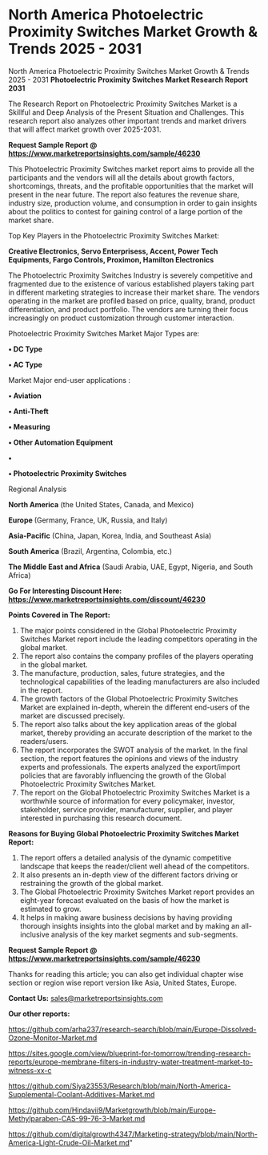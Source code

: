 # North America Photoelectric Proximity Switches Market Growth & Trends 2025 - 2031
North America Photoelectric Proximity Switches Market Growth & Trends 2025 - 2031
<strong>Photoelectric Proximity Switches Market Research Report 2031</strong>

The Research Report on Photoelectric Proximity Switches Market is a Skillful and Deep Analysis of the Present Situation and Challenges. This research report also analyzes other important trends and market drivers that will affect market growth over 2025-2031.

<strong>Request Sample Report @ <a href=https://www.marketreportsinsights.com/sample/46230>https://www.marketreportsinsights.com/sample/46230</a></strong>

This Photoelectric Proximity Switches market report aims to provide all the participants and the vendors will all the details about growth factors, shortcomings, threats, and the profitable opportunities that the market will present in the near future. The report also features the revenue share, industry size, production volume, and consumption in order to gain insights about the politics to contest for gaining control of a large portion of the market share.

Top Key Players in the Photoelectric Proximity Switches Market:

<strong>Creative Electronics, Servo Enterprisess, Accent, Power Tech Equipments, Fargo Controls, Proximon, Hamilton Electronics</strong>

The Photoelectric Proximity Switches Industry is severely competitive and fragmented due to the existence of various established players taking part in different marketing strategies to increase their market share. The vendors operating in the market are profiled based on price, quality, brand, product differentiation, and product portfolio. The vendors are turning their focus increasingly on product customization through customer interaction.

Photoelectric Proximity Switches Market Major Types are:

<strong>•  DC Type

•  AC Type</strong>

Market Major end-user applications :

<strong>•  Aviation

•  Anti-Theft

•  Measuring

•  Other Automation Equipment

•  

•  Photoelectric Proximity Switches</strong>

Regional Analysis

</u><strong><b>North America</b></strong> (the United States, Canada, and Mexico)

<strong><b>Europe </b></strong>(Germany, France, UK, Russia, and Italy)

<strong><b>Asia-Pacific</b></strong> (China, Japan, Korea, India, and Southeast Asia)

<strong><b>South America</b></strong> (Brazil, Argentina, Colombia, etc.)

<strong><b>The Middle East and Africa</b></strong> (Saudi Arabia, UAE, Egypt, Nigeria, and South Africa)

<strong>Go For Interesting Discount Here: <a href=https://www.marketreportsinsights.com/discount/46230>https://www.marketreportsinsights.com/discount/46230</a></strong>

<strong>Points Covered in The Report:</strong>
<ol>
  <li>The major points considered in the Global Photoelectric Proximity Switches Market report include the leading competitors operating in the global market.</li>
  <li>The report also contains the company profiles of the players operating in the global market.</li>
  <li>The manufacture, production, sales, future strategies, and the technological capabilities of the leading manufacturers are also included in the report.</li>
  <li>The growth factors of the Global Photoelectric Proximity Switches Market are explained in-depth, wherein the different end-users of the market are discussed precisely.</li>
  <li>The report also talks about the key application areas of the global market, thereby providing an accurate description of the market to the readers/users.</li>
  <li>The report incorporates the SWOT analysis of the market. In the final section, the report features the opinions and views of the industry experts and professionals. The experts analyzed the export/import policies that are favorably influencing the growth of the Global Photoelectric Proximity Switches Market.</li>
  <li>The report on the Global Photoelectric Proximity Switches Market is a worthwhile source of information for every policymaker, investor, stakeholder, service provider, manufacturer, supplier, and player interested in purchasing this research document.</li>
</ol>
<strong>Reasons for Buying Global Photoelectric Proximity Switches Market Report:</strong>

<ol>
  <li>The report offers a detailed analysis of the dynamic competitive landscape that keeps the reader/client well ahead of the competitors.</li>
  <li>It also presents an in-depth view of the different factors driving or restraining the growth of the global market.</li>
  <li>The Global Photoelectric Proximity Switches Market report provides an eight-year forecast evaluated on the basis of how the market is estimated to grow.</li>
  <li>It helps in making aware business decisions by having providing thorough insights insights into the global market and by making an all-inclusive analysis of the key market segments and sub-segments.</li>
</ol>
<strong>Request Sample Report @ <a href=https://www.marketreportsinsights.com/sample/46230>https://www.marketreportsinsights.com/sample/46230</a></strong>


Thanks for reading this article; you can also get individual chapter wise section or region wise report version like Asia, United States, Europe.

<strong>Contact Us:</strong>
sales@marketreportsinsights.com

<strong>Our other reports:</strong>

<a href=https://github.com/arha237/research-search/blob/main/Europe-Dissolved-Ozone-Monitor-Market.md>https://github.com/arha237/research-search/blob/main/Europe-Dissolved-Ozone-Monitor-Market.md</a>

<a href=https://sites.google.com/view/blueprint-for-tomorrow/trending-research-reports/europe-membrane-filters-in-industry-water-treatment-market-to-witness-xx-c>https://sites.google.com/view/blueprint-for-tomorrow/trending-research-reports/europe-membrane-filters-in-industry-water-treatment-market-to-witness-xx-c</a>

<a href=https://github.com/Siya23553/Research/blob/main/North-America-Supplemental-Coolant-Additives-Market.md>https://github.com/Siya23553/Research/blob/main/North-America-Supplemental-Coolant-Additives-Market.md</a>

<a href=https://github.com/Hindavii9/Marketgrowth/blob/main/Europe-Methylparaben-CAS-99-76-3-Market.md>https://github.com/Hindavii9/Marketgrowth/blob/main/Europe-Methylparaben-CAS-99-76-3-Market.md</a>

<a href=https://github.com/digitalgrowth4347/Marketing-strategy/blob/main/North-America-Light-Crude-Oil-Market.md>https://github.com/digitalgrowth4347/Marketing-strategy/blob/main/North-America-Light-Crude-Oil-Market.md</a>"
